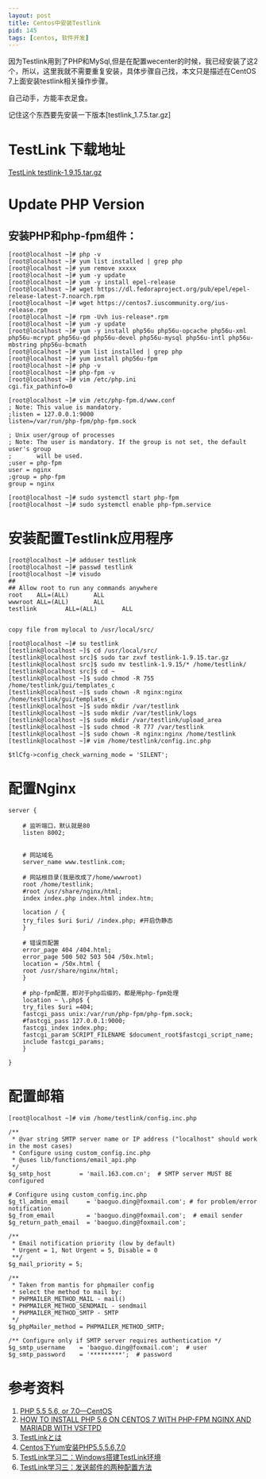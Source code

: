 ```yaml
---
layout: post
title: Centos中安装Testlink
pid: 145
tags: [centos, 软件开发]
---
```


因为Testlink用到了PHP和MySql,但是在配置wecenter的时候，我已经安装了这2个，所以，这里我就不需要重复安装，具体步骤自己找，本文只是描述在CentOS 7上面安装testlink相关操作步骤。

自己动手，方能丰衣足食。

记住这个东西要先安装一下版本[testlink_1.7.5.tar.gz]

# TestLink 下载地址

[TestLink testlink-1.9.15.tar.gz](https://sourceforge.net/projects/testlink)


# Update PHP Version

## 安装PHP和php-fpm组件：
	[root@localhost ~]# php -v
	[root@localhost ~]# yum list installed | grep php
	[root@localhost ~]# yum remove xxxxx
	[root@localhost ~]# yum -y update
	[root@localhost ~]# yum -y install epel-release
	[root@localhost ~]# wget https://dl.fedoraproject.org/pub/epel/epel-release-latest-7.noarch.rpm
	[root@localhost ~]# wget https://centos7.iuscommunity.org/ius-release.rpm
	[root@localhost ~]# rpm -Uvh ius-release*.rpm
	[root@localhost ~]# yum -y update
	[root@localhost ~]# yum -y install php56u php56u-opcache php56u-xml php56u-mcrypt php56u-gd php56u-devel php56u-mysql php56u-intl php56u-mbstring php56u-bcmath
	[root@localhost ~]# yum list installed | grep php
	[root@localhost ~]# yum install php56u-fpm
	[root@localhost ~]# php -v
	[root@localhost ~]# php-fpm -v
	[root@localhost ~]# vim /etc/php.ini
	cgi.fix_pathinfo=0

	[root@localhost ~]# vim /etc/php-fpm.d/www.conf
	; Note: This value is mandatory.
	;listen = 127.0.0.1:9000
	listen=/var/run/php-fpm/php-fpm.sock

	; Unix user/group of processes
	; Note: The user is mandatory. If the group is not set, the default user's group
	;       will be used.
	;user = php-fpm
	user = nginx
	;group = php-fpm
	group = nginx

	[root@localhost ~]# sudo systemctl start php-fpm
	[root@localhost ~]# sudo systemctl enable php-fpm.service




# 安装配置Testlink应用程序

	[root@localhost ~]# adduser testlink
	[root@localhost ~]# passwd testlink
	[root@localhost ~]# visudo
	##
	## Allow root to run any commands anywhere
	root    ALL=(ALL)       ALL
	wwwroot ALL=(ALL)       ALL
	testlink        ALL=(ALL)       ALL


	copy file from mylocal to /usr/local/src/

	[root@localhost ~]# su testlink
	[testlink@localhost ~]$ cd /usr/local/src/
	[testlink@localhost src]$ sudo tar zxvf testlink-1.9.15.tar.gz
	[testlink@localhost src]$ sudo mv testlink-1.9.15/* /home/testlink/
	[testlink@localhost src]$ cd ~
	[testlink@localhost ~]$ sudo chmod -R 755 /home/testlink/gui/templates_c
	[testlink@localhost ~]$ sudo chown -R nginx:nginx /home/testlink/gui/templates_c
	[testlink@localhost ~]$ sudo mkdir /var/testlink
	[testlink@localhost ~]$ sudo mkdir /var/testlink/logs
	[testlink@localhost ~]$ sudo mkdir /var/testlink/upload_area
	[testlink@localhost ~]$ sudo chmod -R 777 /var/testlink
	[testlink@localhost ~]$ sudo chown -R nginx:nginx /home/testlink
	[testlink@localhost ~]# vim /home/testlink/config.inc.php

	$tlCfg->config_check_warning_mode = 'SILENT';



# 配置Nginx
	server {

	    # 监听端口，默认就是80
	    listen 8002;


	    # 网站域名
	    server_name www.testlink.com;

	    # 网站根目录(我是改成了/home/wwwroot)
	    root /home/testlink;
	    #root /usr/share/nginx/html;
	    index index.php index.html index.htm;

	    location / {
		try_files $uri $uri/ /index.php; #开启伪静态
	    }

	    # 错误页配置
	    error_page 404 /404.html;
	    error_page 500 502 503 504 /50x.html;
	    location = /50x.html {
		root /usr/share/nginx/html;
	    }

	    # php-fpm配置，即对于php后缀的，都是用php-fpm处理
	    location ~ \.php$ {
		try_files $uri =404;
		fastcgi_pass unix:/var/run/php-fpm/php-fpm.sock;
		#fastcgi_pass 127.0.0.1:9000;
		fastcgi_index index.php;
		fastcgi_param SCRIPT_FILENAME $document_root$fastcgi_script_name;
		include fastcgi_params;
	    }

	}



# 配置邮箱

	[root@localhost ~]# vim /home/testlink/config.inc.php

	/**
	 * @var string SMTP server name or IP address ("localhost" should work in the most cases)
	 * Configure using custom_config.inc.php
	 * @uses lib/functions/email_api.php
	 */
	$g_smtp_host        = 'mail.163.com.cn';  # SMTP server MUST BE configured

	# Configure using custom_config.inc.php
	$g_tl_admin_email     = 'baoguo.ding@foxmail.com'; # for problem/error notification
	$g_from_email         = 'baoguo.ding@foxmail.com';  # email sender
	$g_return_path_email  = 'baoguo.ding@foxmail.com';

	/**
	 * Email notification priority (low by default)
	 * Urgent = 1, Not Urgent = 5, Disable = 0
	 **/
	$g_mail_priority = 5;

	/**
	 * Taken from mantis for phpmailer config
	 * select the method to mail by:
	 * PHPMAILER_METHOD_MAIL - mail()
	 * PHPMAILER_METHOD_SENDMAIL - sendmail
	 * PHPMAILER_METHOD_SMTP - SMTP
	 */
	$g_phpMailer_method = PHPMAILER_METHOD_SMTP;

	/** Configure only if SMTP server requires authentication */
	$g_smtp_username    = 'baoguo.ding@foxmail.com';  # user
	$g_smtp_password    = '*********';  # password





# 参考资料
1. [PHP 5.5 5.6, or 7.0—CentOS](http://devdocs.magento.com/guides/v2.0/install-gde/prereq/php-centos.html#instgde-prereq-php56-install-centos)
2. [HOW TO INSTALL PHP 5.6 ON CENTOS 7 WITH PHP-FPM NGINX AND MARIADB WITH VSFTPD](https://www.xshellz.com/community/tutorials/47975/How-to-install-php-5.6-on-CentOS-7-with-php-fpm-nginx-and-mariadb-with-vsftpd)
3. [TestLinkとは](http://qiita.com/shoooo/items/01682a255448c2b4ecd3)
4. [Centos下Yum安装PHP5.5,5.6,7.0](http://www.blogjava.net/nkjava/archive/2015/01/20/422289.html)
5. [TestLink学习二：Windows搭建TestLink环境](http://www.cnblogs.com/yangxia-test/p/4414840.html)
6. [TestLink学习三：发送邮件的两种配置方法](http://www.cnblogs.com/yangxia-test/p/4453042.html)

